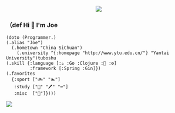 <p align="center">
  <img align="center" src="https://github.com/rajput2107/rajput2107/blob/master/Assets/Developer.gif"/>
</p>



### （def Hi 👋 I'm Joe

    (doto (Programmer.)
    (.alias "Joe")
      (.hometown "China SiChuan")
        (.university ^{:homepage "http://www.ytu.edu.cn/"} "Yantai University")tuboshu
    (.skill {:language [:☕ :Go :Clojure :🐍 :⚙]
             :framework [:Spring :Gin]})
    (.favorites
      {:sport ["🚲" "🏊‍"]
       :study ["📕" "🖊" "⌨"]
       :misc  ["🎸"]})))

<img align="button" src="https://github-readme-stats.vercel.app/api?username=holicc&show_icons=true&icon_color=805AD5&text_color=718096&bg_color=ffffff&hide_title=true" />
